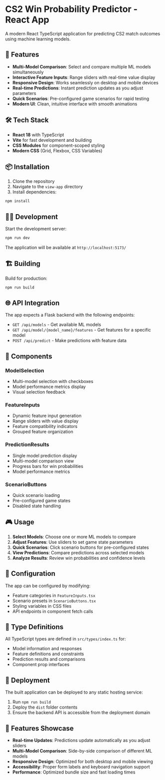 # CS2 Win Probability Predictor - React App

A modern React TypeScript application for predicting CS2 match outcomes using machine learning models.

## 🚀 Features

- **Multi-Model Comparison**: Select and compare multiple ML models simultaneously
- **Interactive Feature Inputs**: Range sliders with real-time value display
- **Responsive Design**: Works seamlessly on desktop and mobile devices
- **Real-time Predictions**: Instant prediction updates as you adjust parameters
- **Quick Scenarios**: Pre-configured game scenarios for rapid testing
- **Modern UI**: Clean, intuitive interface with smooth animations

## 🛠️ Tech Stack

- **React 18** with TypeScript
- **Vite** for fast development and building
- **CSS Modules** for component-scoped styling
- **Modern CSS** (Grid, Flexbox, CSS Variables)

## 📦 Installation

1. Clone the repository
2. Navigate to the `view-app` directory
3. Install dependencies:

```bash
npm install
```

## 🏃‍♂️ Development

Start the development server:

```bash
npm run dev
```

The application will be available at `http://localhost:5173/`

## 🏗️ Building

Build for production:

```bash
npm run build
```

## 🌐 API Integration

The app expects a Flask backend with the following endpoints:

- `GET /api/models` - Get available ML models
- `GET /api/model/{model_name}/features` - Get features for a specific model
- `POST /api/predict` - Make predictions with feature data

## 📱 Components

### ModelSelection

- Multi-model selection with checkboxes
- Model performance metrics display
- Visual selection feedback

### FeatureInputs

- Dynamic feature input generation
- Range sliders with value display
- Feature compatibility indicators
- Grouped feature organization

### PredictionResults

- Single model prediction display
- Multi-model comparison view
- Progress bars for win probabilities
- Model performance metrics

### ScenarioButtons

- Quick scenario loading
- Pre-configured game states
- Disabled state handling

## 🎮 Usage

1. **Select Models**: Choose one or more ML models to compare
2. **Adjust Features**: Use sliders to set game state parameters
3. **Quick Scenarios**: Click scenario buttons for pre-configured states
4. **View Predictions**: Compare predictions across selected models
5. **Analyze Results**: Review win probabilities and confidence levels

## 🔧 Configuration

The app can be configured by modifying:

- Feature categories in `FeatureInputs.tsx`
- Scenario presets in `ScenarioButtons.tsx`
- Styling variables in CSS files
- API endpoints in component fetch calls

## 📝 Type Definitions

All TypeScript types are defined in `src/types/index.ts` for:

- Model information and responses
- Feature definitions and constraints
- Prediction results and comparisons
- Component prop interfaces

## 🚀 Deployment

The built application can be deployed to any static hosting service:

1. Run `npm run build`
2. Deploy the `dist` folder contents
3. Ensure the backend API is accessible from the deployment domain

## 🧪 Features Showcase

- **Real-time Updates**: Predictions update automatically as you adjust sliders
- **Multi-Model Comparison**: Side-by-side comparison of different ML models
- **Responsive Design**: Optimized for both desktop and mobile viewing
- **Accessibility**: Proper form labels and keyboard navigation support
- **Performance**: Optimized bundle size and fast loading times
